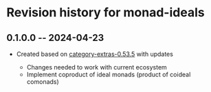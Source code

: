 # Revision history for monad-ideals

## 0.1.0.0 -- 2024-04-23

* Created based on [category-extras-0.53.5](https://hackage.haskell.org/package/category-extras-0.53.5)
  with updates

  - Changes needed to work with current ecosystem
  - Implement coproduct of ideal monads (product of coideal comonads)